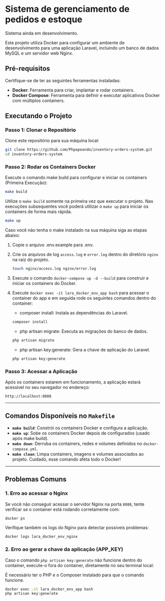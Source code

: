 # Sistema de gerenciamento de pedidos e estoque

Sistema ainda em desenvolvimento.

Este projeto utiliza Docker para configurar um ambiente de desenvolvimento para uma aplicação Laravel, incluindo um banco de dados MySQL e um servidor web Nginx.

## Pré-requisitos

Certifique-se de ter as seguintes ferramentas instaladas:

- **Docker**: Ferramenta para criar, implantar e rodar containers.
- **Docker Compose**: Ferramenta para definir e executar aplicativos Docker com múltiplos containers.

## Executando o Projeto

### Passo 1: Clonar o Repositório

Clone este repositório para sua máquina local:

```bash
git clone https://github.com/Phpapeando/inventory-orders-system.git
cd inventory-orders-system
```

### Passo 2: Rodar os Containers Docker

Execute o comando make build para configurar e iniciar os containers (Primeira Execução):

```bash
make build
```
Utilize o `make build` somente na primeira vez que executar o projeto. 
Nas execuções subsequentes você poderá utilizar o `make up` para iniciar os containers de forma mais rápida.

```bash
make up
```

Caso você não tenha o make instalado na sua máquina siga as etapas abaixo:

1. Copie o arquivo .env.example para .env.

2. Crie os arquivos de log `access.log` e `error.log` dentro do diretório `nginx` na raiz do projeto.

    ```bash
    touch nginx/access.log nginx/error.log
    ```

3. Execute o comando `docker-compose up -d --build` para construir e iniciar os containers do Docker.

4. Execute `docker exec -it lara_docker_env_app bash` para acessar o container do app e em seguida rode os seguintes comandos dentro do container:

    - composer install: Instala as dependências do Laravel.
    ```bash
    composer install
    ```
    - php artisan migrate: Executa as migrações do banco de dados.
    ```bash
    php artisan migrate
    ```
    - php artisan key:generate: Gera a chave de aplicação do Laravel.
    ```bash
    php artisan key:generate
    ```

### Passo 3: Acessar a Aplicação

Após os containers estarem em funcionamento, a aplicação estará acessível no seu navegador no endereço:

```
http://localhost:8088
```

---

## Comandos Disponíveis no `Makefile`

- **`make build`**: Constrói os containers Docker e configura a aplicação.
- **`make up`**: Sobe os containers Docker depois de configurados (usado após make build).
- **`make down`**: Derruba os containers, redes e volumes definidos no `docker-compose.yml`.
- **`make clean`**: Limpa containers, imagens e volumes associados ao projeto. Cuidado, esse comando afeta todo o Docker!

---

## Problemas Comuns

### 1. **Erro ao acessar o Nginx**
Se você não conseguir acessar o servidor Nginx na porta `8088`, tente verificar se o container está rodando corretamente com:

```bash
docker ps
```

Verifique também os logs do Nginx para detectar possíveis problemas:

```bash
docker logs lara_docker_env_nginx
```

### 2. **Erro ao gerar a chave da aplicação (APP_KEY)**
Caso o comando `php artisan key:generate` não funcione dentro do container, execute-o fora do container, diretamente no seu terminal local:

É necessário ter o PHP e o Composer instalado para que o comando funcione.

```bash
docker exec -it lara_docker_env_app bash
php artisan key:generate
```
